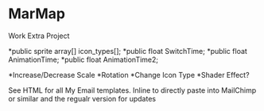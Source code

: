 # MarMap
Work Extra Project

*public sprite array[] icon_types[];
*public float SwitchTime;
*public float AnimationTime;
*public float AnimationTime2;

*Increase/Decrease Scale
*Rotation
*Change Icon Type
*Shader Effect?

See HTML for all My Email templates. Inline to directly paste into MailChimp or similar and the regualr version for updates
